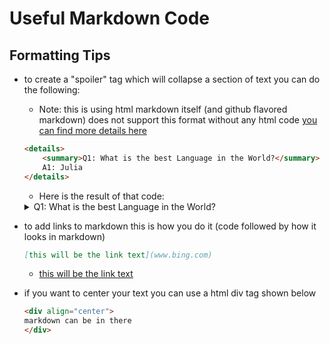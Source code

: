 # Useful Markdown Code

## Formatting Tips

- to create a "spoiler" tag which will collapse a section of text you can do the following:
    - Note: this is using html markdown itself (and github flavored markdown) does not support this format without any html code [you can find more details here](https://stackoverflow.com/questions/32814161/how-to-make-spoiler-text-in-github-wiki-pages)

    ```markdown
    <details> 
        <summary>Q1: What is the best Language in the World?</summary>
        A1: Julia
    </details>
    ```

    - Here is the result of that code:

    <details> 
      <summary>Q1: What is the best Language in the World? </summary>
       A1: Julia
    </details>

- to add links to markdown this is how you do it (code followed by how it looks in markdown)

    ```markdown
    [this will be the link text](www.bing.com)
    ```

    - [this will be the link text](www.bing.com)

- if you want to center your text you can use a html div tag shown below

    ```markdown
    <div align="center">
    markdown can be in there
    </div>
    ```
